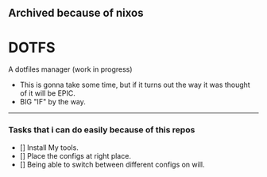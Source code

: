 Archived because of nixos
----
# DOTFS
A dotfiles manager (work in progress)

- This is gonna take some time, but if it turns out the way it was thought of it will be EPIC.
- BIG "IF" by the way.
---
### Tasks that i can do easily because of this repos

- [] Install My tools.
- [] Place the configs at right place.
- [] Being able to switch between different configs on will.

